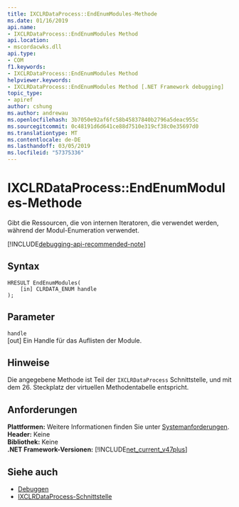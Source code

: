 ```yaml
---
title: IXCLRDataProcess::EndEnumModules-Methode
ms.date: 01/16/2019
api.name:
- IXCLRDataProcess::EndEnumModules Method
api.location:
- mscordacwks.dll
api.type:
- COM
f1.keywords:
- IXCLRDataProcess::EndEnumModules Method
helpviewer.keywords:
- IXCLRDataProcess::EndEnumModules Method [.NET Framework debugging]
topic_type:
- apiref
author: cshung
ms.author: andrewau
ms.openlocfilehash: 3b7050e92af6fc58b45837840b2796a5deac955c
ms.sourcegitcommit: 0c48191d6d641ce88d7510e319cf38c0e35697d0
ms.translationtype: MT
ms.contentlocale: de-DE
ms.lasthandoff: 03/05/2019
ms.locfileid: "57375336"
---
```

# <a name="ixclrdataprocessendenummodules-method"></a>IXCLRDataProcess::EndEnumModules-Methode

Gibt die Ressourcen, die von internen Iteratoren, die verwendet werden, während der Modul-Enumeration verwendet.

[!INCLUDE[debugging-api-recommended-note](../../../../includes/debugging-api-recommended-note.md)]

## <a name="syntax"></a>Syntax
```
HRESULT EndEnumModules(
    [in] CLRDATA_ENUM handle
);
```

## <a name="parameters"></a>Parameter

`handle`\
[out] Ein Handle für das Auflisten der Module.

## <a name="remarks"></a>Hinweise

Die angegebene Methode ist Teil der `IXCLRDataProcess` Schnittstelle, und mit dem 26. Steckplatz der virtuellen Methodentabelle entspricht.

## <a name="requirements"></a>Anforderungen

**Plattformen:** Weitere Informationen finden Sie unter [Systemanforderungen](../../../../docs/framework/get-started/system-requirements.md).   
**Header:** Keine   
**Bibliothek:** Keine   
**.NET Framework-Versionen:** [!INCLUDE[net_current_v47plus](../../../../includes/net-current-v47plus.md)]   

## <a name="see-also"></a>Siehe auch

- [Debuggen](index.md)
- [IXCLRDataProcess-Schnittstelle](ixclrdataprocess-interface.md)
